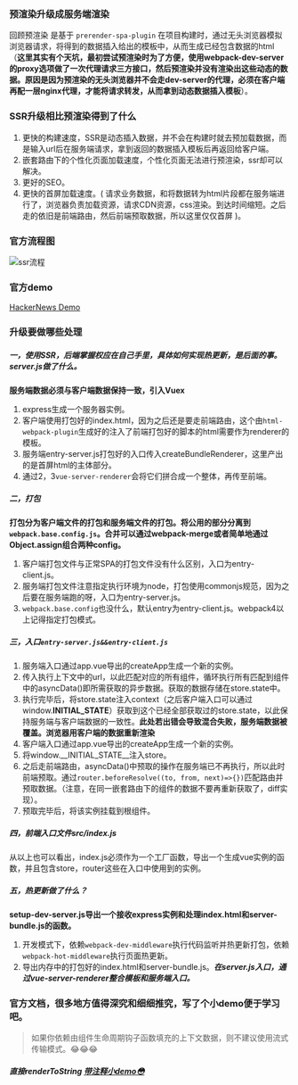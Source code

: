 ### 预渲染升级成服务端渲染
回顾预渲染 是基于 `prerender-spa-plugin` 在项目构建时，通过无头浏览器模拟浏览器请求，将得到的数据插入给出的模板中，从而生成已经包含数据的html（**这里其实有个天坑，最初尝试预渲染时为了方便，使用webpack-dev-server的proxy选项做了一次代理请求三方接口，然后预渲染并没有渲染出这些动态的数据。原因是因为预渲染的无头浏览器并不会走dev-server的代理，必须在客户端再配一层nginx代理，才能将请求转发，从而拿到动态数据插入模板**）。
### SSR升级相比预渲染得到了什么
1. 更快的构建速度，SSR是动态插入数据，并不会在构建时就去预加载数据，而是输入url后在服务端请求，拿到返回的数据插入模板后再返回给客户端。
2. 嵌套路由下的个性化页面加载速度，个性化页面无法进行预渲染，ssr却可以解决。
3. 更好的SEO。
4. 更快的首屏加载速度。( 请求业务数据，和将数据转为html片段都在服务端进行了，浏览器负责加载资源，请求CDN资源，css渲染。到达时间缩短。之后走的依旧是前端路由，然后前端预取数据，所以这里仅仅首屏 )。

### 官方流程图
![ssr流程](https://upload-images.jianshu.io/upload_images/6870041-e473305275cf3b25.png?imageMogr2/auto-orient/strip%7CimageView2/2/w/1240)

### 官方demo
[HackerNews Demo](https://github.com/vuejs/vue-hackernews-2.0/)
### 升级要做哪些处理
##### 一，使用SSR，后端掌握权应在自己手里，具体如何实现热更新，是后面的事。server.js做了什么。
**服务端数据必须与客户端数据保持一致，引入Vuex**
1. express生成一个服务器实例。
2. 客户端使用打包好的index.html，因为之后还是要走前端路由，这个由`html-webpack-plugin`生成好的注入了前端打包好的脚本的html需要作为renderer的模板。
3. 服务端entry-server.js打包好的入口传入createBundleRenderer，这里产出的是首屏html的主体部分。
4. 通过2，3`vue-server-renderer`会将它们拼合成一个整体，再传至前端。
##### 二，打包
**打包分为客户端文件的打包和服务端文件的打包。将公用的部分分离到`webpack.base.config.js`。合并可以通过webpack-merge或者简单地通过Object.assign组合两种config。**
1. 客户端打包文件与正常SPA的打包文件没有什么区别，入口为entry-client.js。
2. 服务端打包文件注意指定执行环境为node，打包使用commonjs规范，因为之后要在服务端跑的呀，入口为entry-server.js。
3. `webpack.base.config`也没什么，默认entry为entry-client.js。webpack4以上记得指定打包模式。
##### 三，入口`entry-server.js&&entry-client.js`
1. 服务端入口通过app.vue导出的createApp生成一个新的实例。
2. 传入执行上下文中的url，以此匹配对应的所有组件，循环执行所有匹配到组件中的asyncData()即所需获取的异步数据。获取的数据存储在store.state中。
3. 执行完毕后，将store.state注入context（之后客户端入口可以通过window.__INITIAL_STATE__）获取到这个已经全部获取过的store.state，以此保持服务端与客户端数据的一致性。**此处若出错会导致混合失败，服务端数据被覆盖。浏览器用客户端的数据重新渲染**
4. 客户端入口通过app.vue导出的createApp生成一个新的实例。
5. 将window.__INITIAL_STATE__注入store。
6. 之后走前端路由，asyncData()中预取的操作在服务端已不再执行，所以此时前端预取。通过`router.beforeResolve((to, from, next)=>{})`匹配路由并预取数据。（注意，在同一嵌套路由下的组件的数据不要再重新获取了，diff实现）。
7. 预取完毕后，将该实例挂载到根组件。
##### 四，前端入口文件src/index.js
从以上也可以看出，index.js必须作为一个工厂函数，导出一个生成vue实例的函数，并且包含store，router这些在入口中使用到的实例。
##### 五，热更新做了什么？
**setup-dev-server.js导出一个接收express实例和处理index.html和server-bundle.js的函数。**
1. 开发模式下，依赖`webpack-dev-middleware`执行代码监听并热更新打包，依赖`webpack-hot-middleware`执行页面热更新。
2. 导出内存中的打包好的index.html和server-bundle.js。***在server.js入口，通过vue-server-renderer整合模板和服务端入口。***
### 官方文档，很多地方值得深究和细细推究，写了个小demo便于学习吧。
> 如果你依赖由组件生命周期钩子函数填充的上下文数据，则不建议使用流式传输模式。😂😂😂
##### 直接renderToString [带注释小demo😳](https://github.com/chentianyuan/prerender)
